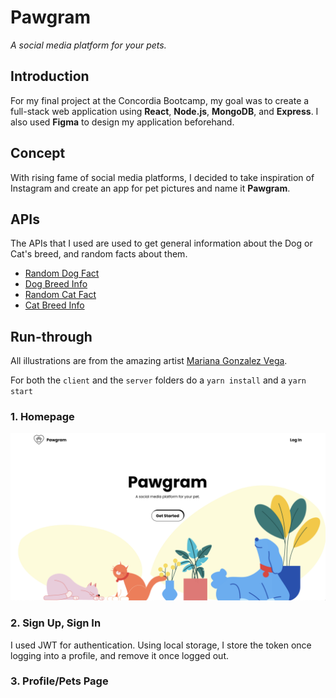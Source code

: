 # Pawgram

_A social media platform for your pets._

## Introduction

For my final project at the Concordia Bootcamp, my goal was to create a full-stack web application using **React**, **Node.js**, **MongoDB**, and **Express**. I also used **Figma** to design my application beforehand.

## Concept

With rising fame of social media platforms, I decided to take inspiration of Instagram and create an app for pet pictures and name it **Pawgram**.

## APIs

The APIs that I used are used to get general information about the Dog or Cat's breed, and random facts about them.

- [Random Dog Fact](https://github.com/DukeNgn/Dog-facts-API)
- [Dog Breed Info](https://thedogapi.com/)
- [Random Cat Fact](https://catfact.ninja/)
- [Cat Breed Info](https://thecatapi.com/)

## Run-through

All illustrations are from the amazing artist [Mariana Gonzalez Vega](https://blush.design/collections/40G09koP55fYh86yZDnX/stuck-at-home).

For both the `client` and the `server` folders do a `yarn install` and a `yarn start`

### 1. Homepage

![Homepage](client/public/assets/homepage.png)

### 2. Sign Up, Sign In

I used JWT for authentication. Using local storage, I store the token once logging into a profile, and remove it once logged out.

### 3. Profile/Pets Page
